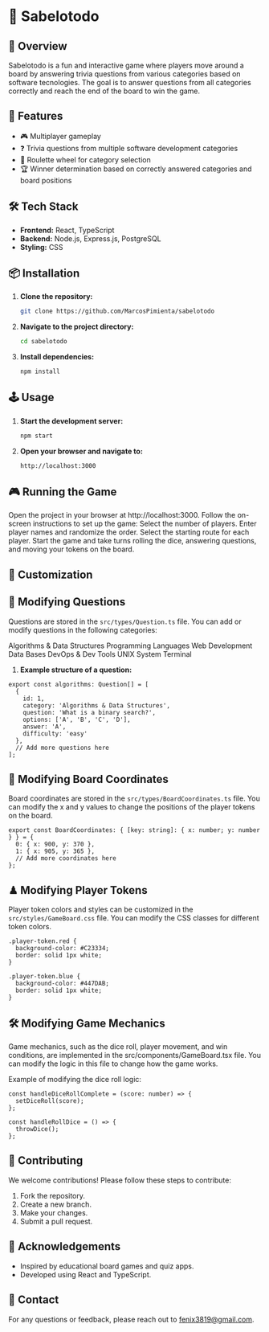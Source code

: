 # 🎲 Sabelotodo


## 📖 Overview

Sabelotodo is a fun and interactive game where players move around a board by answering trivia questions from various categories based on software tecnologies. The goal is to answer questions from all categories correctly and reach the end of the board to win the game.

## 🚀 Features

- 🎮 Multiplayer gameplay
- ❓ Trivia questions from multiple software development categories
- 🎡 Roulette wheel for category selection
- 🏆 Winner determination based on correctly answered categories and board positions

## 🛠️ Tech Stack

- **Frontend:** React, TypeScript
- **Backend:** Node.js, Express.js, PostgreSQL
- **Styling:** CSS

## 📦 Installation

1. **Clone the repository:**

    ```bash
    git clone https://github.com/MarcosPimienta/sabelotodo
    ```

2. **Navigate to the project directory:**

    ```bash
    cd sabelotodo
    ```

3. **Install dependencies:**

    ```bash
    npm install
    ```

## 🕹️ Usage

1. **Start the development server:**

    ```bash
    npm start
    ```

2. **Open your browser and navigate to:**

    ```bash
    http://localhost:3000
    ```

## 🎮 Running the Game

Open the project in your browser at http://localhost:3000.
Follow the on-screen instructions to set up the game:
Select the number of players.
Enter player names and randomize the order.
Select the starting route for each player.
Start the game and take turns rolling the dice, answering questions, and moving your tokens on the board.

## 🎨 Customization
## 📝 Modifying Questions

Questions are stored in the `src/types/Question.ts` file. You can add or modify questions in the following categories:

Algorithms & Data Structures
Programming Languages
Web Development
Data Bases
DevOps & Dev Tools
UNIX System Terminal

1. **Example structure of a question:**

```
export const algorithms: Question[] = [
  {
    id: 1,
    category: 'Algorithms & Data Structures',
    question: 'What is a binary search?',
    options: ['A', 'B', 'C', 'D'],
    answer: 'A',
    difficulty: 'easy'
  },
  // Add more questions here
];
```

## 📍 Modifying Board Coordinates
Board coordinates are stored in the `src/types/BoardCoordinates.ts` file. You can modify the x and y values to change the positions of the player tokens on the board.

```
export const BoardCoordinates: { [key: string]: { x: number; y: number } } = {
  0: { x: 900, y: 370 },
  1: { x: 905, y: 365 },
  // Add more coordinates here
};
```

## ♟ Modifying Player Tokens
Player token colors and styles can be customized in the `src/styles/GameBoard.css` file. You can modify the CSS classes for different token colors.
```
.player-token.red {
  background-color: #C23334;
  border: solid 1px white;
}

.player-token.blue {
  background-color: #447DAB;
  border: solid 1px white;
}
```

## 🛠️ Modifying Game Mechanics
Game mechanics, such as the dice roll, player movement, and win conditions, are implemented in the src/components/GameBoard.tsx file. You can modify the logic in this file to change how the game works.

Example of modifying the dice roll logic:
```
const handleDiceRollComplete = (score: number) => {
  setDiceRoll(score);
};

const handleRollDice = () => {
  throwDice();
};
```

## 🤝 Contributing

We welcome contributions! Please follow these steps to contribute:

1. Fork the repository.
2. Create a new branch.
3. Make your changes.
4. Submit a pull request.

## 🙏 Acknowledgements
* Inspired by educational board games and quiz apps.
* Developed using React and TypeScript.

## 📧 Contact

For any questions or feedback, please reach out to [fenix3819@gmail.com](mailto:fenix3819@gmail.com).
